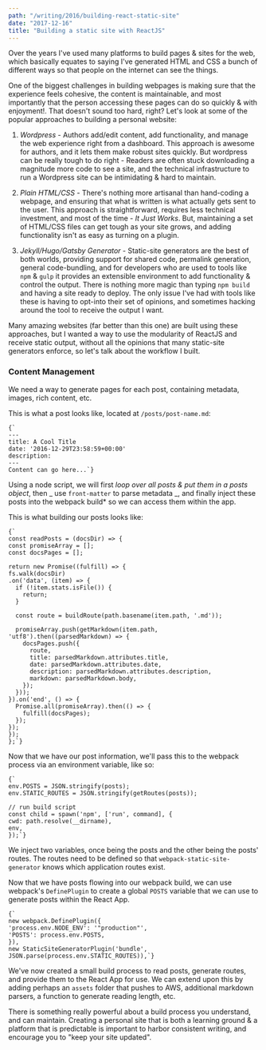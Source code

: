 ```yaml
---
path: "/writing/2016/building-react-static-site"
date: "2017-12-16"
title: "Building a static site with ReactJS"
---
```


Over the years I've used many platforms to build pages & sites for the web, which basically
equates to saying I've generated HTML and CSS a bunch of different ways so that people on the
internet can see the things.

One of the biggest challenges in building webpages is making sure that the experience feels
cohesive, the content is maintainable, and most importantly that the person accessing these
pages can do so quickly & with enjoyment!. That doesn't sound too hard, right? Let's look at
some of the popular approaches to building a personal website:

1.  _Wordpress_ - Authors add/edit content, add functionality, and manage the web
    experience right from a dashboard. This approach is awesome for authors, and it lets them
    make robust sites quickly. But wordpress can be really tough to do right - Readers are often
    stuck downloading a magnitude more code to see a site, and the technical infrastructure to
    run a Wordpress site can be intimidating & hard to maintain.

2.  _Plain HTML/CSS_ - There's nothing more artisanal than hand-coding a webpage, and
    ensuring that what is written is what actually gets sent to the user. This approach is
    straightforward, requires less technical investment, and most of the time - _It Just Works_.
    But, maintaining a set of HTML/CSS files can get tough as your site grows, and adding
    functionality isn't as easy as turning on a plugin.

3.  _Jekyll/Hugo/Gatsby Generator_ - Static-site generators are the best of both worlds,
    providing support for shared code, permalink generation, general code-bundling, and for
    developers who are used to tools like `npm` & `gulp` it provides an extensible environment
    to add functionality & control the output. There is nothing more magic than typing `npm build` and having a site ready to deploy. The only issue I've had with tools like these is
    having to opt-into their set of opinions, and sometimes hacking around the tool to receive
    the output I want.

Many amazing websites (far better than this one) are built using these approaches, but I
wanted a way to use the modularity of ReactJS and receive static output, without all the
opinions that many static-site generators enforce, so let's talk about the workflow I built.

### Content Management

We need a way to generate pages for each post, containing metadata, images, rich content, etc.

This is what a post looks like, located at `/posts/post-name.md`:

```
{`
---
title: A Cool Title
date: '2016-12-29T23:58:59+00:00'
description:
---
Content can go here...`}
```

Using a node script, we will first _loop over all posts & put them in a posts object_,
then
_
use `front-matter` to parse metadata
_, and finally inject these posts into the webpack build\* so we can access them within the
app.

This is what building our posts looks like:

```
{`
const readPosts = (docsDir) => {
const promiseArray = [];
const docsPages = [];

return new Promise((fulfill) => {
fs.walk(docsDir)
.on('data', (item) => {
  if (!item.stats.isFile()) {
    return;
  }

  const route = buildRoute(path.basename(item.path, '.md'));

  promiseArray.push(getMarkdown(item.path, 'utf8').then((parsedMarkdown) => {
    docsPages.push({
      route,
      title: parsedMarkdown.attributes.title,
      date: parsedMarkdown.attributes.date,
      description: parsedMarkdown.attributes.description,
      markdown: parsedMarkdown.body,
    });
  }));
}).on('end', () => {
  Promise.all(promiseArray).then(() => {
    fulfill(docsPages);
  });
});
});
};`}
```

Now that we have our post information, we'll pass this to the webpack process via an
environment variable, like so:

```
{`
env.POSTS = JSON.stringify(posts);
env.STATIC_ROUTES = JSON.stringify(getRoutes(posts));

// run build script
const child = spawn('npm', ['run', command], {
cwd: path.resolve(__dirname),
env,
});`}
```

We inject two variables, once being the posts and the other being the posts' routes. The
routes need to be defined so that `webpack-static-site-generator` knows which application
routes exist.

Now that we have posts flowing into our webpack build, we can use webpack's `DefinePlugin` to
create a global `POSTS` variable that we can use to generate posts within the React App.

```
{`
new webpack.DefinePlugin({
'process.env.NODE_ENV': '"production"',
'POSTS': process.env.POSTS,
}),
new StaticSiteGeneratorPlugin('bundle', JSON.parse(process.env.STATIC_ROUTES)),`}
```

We've now created a small build process to read posts, generate routes, and provide them to
the React App for use. We can extend upon this by adding perhaps an `assets` folder that
pushes to AWS, additional markdown parsers, a function to generate reading length, etc.

There is something really powerful about a build process you understand, and can maintain.
Creating a personal site that is both a learning ground & a platform that is predictable is
important to harbor consistent writing, and encourage you to "keep your site updated".
